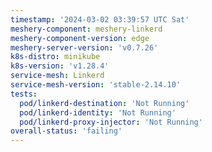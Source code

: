 ```yaml
---
timestamp: '2024-03-02 03:39:57 UTC Sat'
meshery-component: meshery-linkerd
meshery-component-version: edge
meshery-server-version: 'v0.7.26'
k8s-distro: minikube
k8s-version: 'v1.28.4'
service-mesh: Linkerd
service-mesh-version: 'stable-2.14.10'
tests:
  pod/linkerd-destination: 'Not Running'
  pod/linkerd-identity: 'Not Running'
  pod/linkerd-proxy-injector: 'Not Running'
overall-status: 'failing'
---
```

